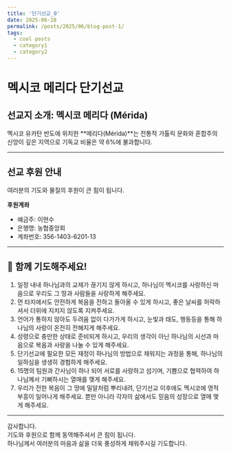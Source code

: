 ```yaml
---
title: '단기선교_0'
date: 2025-06-28
permalink: /posts/2025/06/blog-post-1/
tags:
  - cool posts
  - category1
  - category2
---
```


# 멕시코 메리다 단기선교

## 선교지 소개: 멕시코 메리다 (Mérida)

멕시코 유카탄 반도에 위치한 **메리다(Mérida)**는 전통적 가톨릭 문화와 혼합주의 신앙이 깊은 지역으로 기독교 비율은 약 6%에 불과합니다.

---

## 선교 후원 안내

여러분의 기도와 물질의 후원이 큰 힘이 됩니다.

**후원계좌**  
- 예금주: 이현수  
- 은행명: 농협중앙회  
- 계좌번호: 356-1403-6201-13

---

## 🙏 함께 기도해주세요!

1. 일정 내내 하나님과의 교제가 끊기지 않게 하시고, 하나님이 멕시코를 사랑하신 마음으로 우리도 그 땅과 사람들을 사랑하게 해주세요.
2. 먼 타지에서도 안전하게 복음을 전하고 돌아올 수 있게 하시고, 좋은 날씨를 허락하셔서 더위에 지치지 않도록 지켜주세요.
3. 언어가 통하지 않아도 두려움 없이 다가가게 하시고, 눈빛과 태도, 행동등을 통해 하나님의 사랑이 온전히 전해지게 해주세요.
4. 성령으로 충만한 상태로 준비되게 하시고, 우리의 생각이 아닌 하나님의 시선과 마음으로 복음과 사랑을 나눌 수 있게 해주세요.
5. 단기선교에 필요한 모든 재정이 하나님의 방법으로 채워지는 과정을 통해, 하나님의 일하심을 생생히 경험하게 해주세요.
6. 15명의 팀원과 간사님이 하나 되어 서로를 사랑하고 섬기며, 기쁨으로 협력하여 하나님께서 기뻐하시는 열매를 맺게 해주세요.
7. 우리가 전한 복음이 그 땅에 밀알처럼 뿌리내려, 단기선교 이후에도 멕시코에 영적 부흥이 일어나게 해주세요. 뿐만 아니라 각자의 삶에서도 믿음의 성장으로 열매 맺게 해주세요.

---

감사합니다.  
기도와 후원으로 함께 동역해주셔서 큰 힘이 됩니다.  
하나님께서 여러분의 마음과 삶을 더욱 풍성하게 채워주시길 기도합니다.
